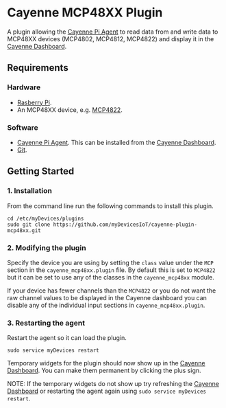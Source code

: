 # Cayenne MCP48XX Plugin
A plugin allowing the [Cayenne Pi Agent](https://github.com/myDevicesIoT/Cayenne-Agent) to read data from and write data to MCP48XX devices (MCP4802, MCP4812, MCP4822) and display it in the [Cayenne Dashboard](https://cayenne.mydevices.com).

## Requirements
### Hardware
* [Rasberry Pi](https://www.raspberrypi.org).
* An MCP48XX device, e.g. [MCP4822](https://www.microchip.com/wwwproducts/en/MCP4822).

### Software
* [Cayenne Pi Agent](https://github.com/myDevicesIoT/Cayenne-Agent). This can be installed from the [Cayenne Dashboard](https://cayenne.mydevices.com).
* [Git](https://git-scm.com/).

## Getting Started

### 1. Installation

   From the command line run the following commands to install this plugin.
   ```
   cd /etc/myDevices/plugins
   sudo git clone https://github.com/myDevicesIoT/cayenne-plugin-mcp48xx.git
   ```

### 2. Modifying the plugin

   Specify the device you are using by setting the `class` value under the `MCP` section in the `cayenne_mcp48xx.plugin` file.
   By default this is set to `MCP4822` but it can be set to use any of the classes in the `cayenne_mcp48xx` module.

   If your device has fewer channels than the `MCP4822` or you do not want the raw channel values to be displayed in the Cayenne 
   dashboard you can disable any of the individual input sections in `cayenne_mcp48xx.plugin`.

### 3. Restarting the agent

   Restart the agent so it can load the plugin.
   ```
   sudo service myDevices restart
   ```
   Temporary widgets for the plugin should now show up in the [Cayenne Dashboard](https://cayenne.mydevices.com). You can make them permanent by clicking the plus sign.

   NOTE: If the temporary widgets do not show up try refreshing the [Cayenne Dashboard](https://cayenne.mydevices.com) or restarting the agent again using `sudo service myDevices restart`.